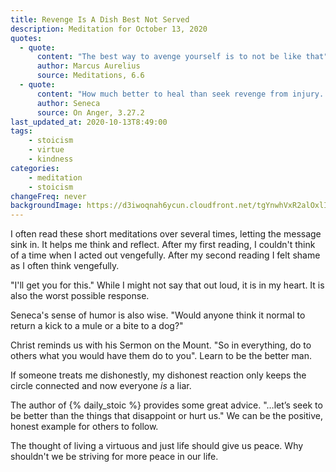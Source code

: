 ```yaml
---
title: Revenge Is A Dish Best Not Served
description: Meditation for October 13, 2020
quotes: 
  - quote:
      content: "The best way to avenge yourself is to not be like that"
      author: Marcus Aurelius
      source: Meditations, 6.6
  - quote:
      content: "How much better to heal than seek revenge from injury. Vengeance wastes a lot of time and exposes you to many more injuries than the first that sparked it. Anger always outlasts hurt. Best to take the opposite course. Would anyone think it normal to return a kick to a mule or a bite to a dog?"
      author: Seneca
      source: On Anger, 3.27.2
last_updated_at: 2020-10-13T8:49:00
tags:
    - stoicism
    - virtue
    - kindness
categories:
    - meditation
    - stoicism
changeFreq: never
backgroundImage: https://d3iwoqnah6ycun.cloudfront.net/tgYnwhVxR2alOxlIS0sm_w.jpg
---
```


I often read these short meditations over several times, letting the message sink in. It helps me think and reflect. 
After my first reading, I couldn't think of a time when I acted out vengefully. After my second reading I felt shame as 
I often think vengefully.

"I'll get you for this." While I might not say that out loud, it is in my heart. It is also the worst possible response.

Seneca's sense of humor is also wise. "Would anyone think it normal to return a kick to a mule or a bite to a dog?"

Christ reminds us with his Sermon on the Mount. "So in everything, do to others what you would have them do to you". 
Learn to be the better man.

If someone treats me dishonestly, my dishonest reaction only keeps the circle connected and now everyone *is* a liar.

The author of {% daily_stoic %} provides some great advice. "…let’s seek to be better than the things that disappoint 
or hurt us." We can be the positive, honest example for others to follow.

The thought of living a virtuous and just life should give us peace. Why shouldn't we be striving for more peace in our 
life.  

